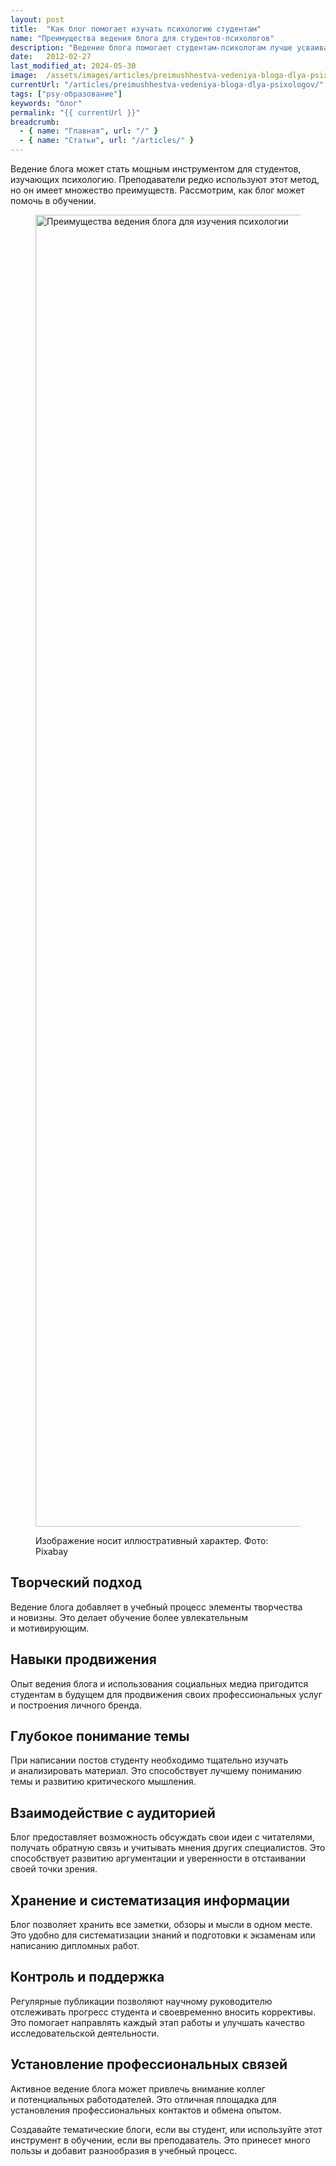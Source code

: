 ```yaml
---
layout: post
title:  "Как блог помогает изучать психологию студентам"
name: "Преимущества ведения блога для студентов-психологов"
description: "Ведение блога помогает студентам-психологам лучше усваивать материал, развивать востребованные навыки и устанавливать профессиональные связи."
date:   2012-02-27			 
last_modified_at: 2024-05-30
image:  /assets/images/articles/preimushhestva-vedeniya-bloga-dlya-psixologov/tizer.webp
currentUrl: "/articles/preimushhestva-vedeniya-bloga-dlya-psixologov/"
tags: ["psy-образование"]
keywords: "блог"
permalink: "{{ currentUrl }}"
breadcrumb:
  - { name: "Главная", url: "/" }
  - { name: "Статьи", url: "/articles/" }
---
```




<p>Ведение блога может стать мощным инструментом для студентов, изучающих психологию. Преподаватели редко используют этот метод, но он имеет множество преимуществ. Рассмотрим, как блог может помочь в обучении.</p>

<figure itemscope itemtype="http://schema.org/ImageObject">
      <link itemprop="url"
        href="https://res.cloudinary.com/bartoshevich/image/upload/f_auto,q_auto/v1720538757/psycareer/blog.jpg">
      <img class="image" 
        src="https://res.cloudinary.com/bartoshevich/image/upload/f_auto,q_auto/v1720538757/psycareer/blog.jpg"
        srcset="https://res.cloudinary.com/bartoshevich/image/upload/w_640/f_auto,q_auto/v1720538757/psycareer/blog.jpg  640w, 
          https://res.cloudinary.com/bartoshevich/image/upload/w_800/f_auto,q_auto/v1720538757/psycareer/blog.jpg   800w,
          https://res.cloudinary.com/bartoshevich/image/upload/w_1250/f_auto,q_auto/v1720538757/psycareer/blog.jpg    1250w, 
          https://res.cloudinary.com/bartoshevich/image/upload/w_1980/f_auto,q_auto/v1720538757/psycareer/blog.jpg    1980w, 
          https://res.cloudinary.com/bartoshevich/image/upload/w_2500/f_auto,q_auto/v1720538757/psycareer/blog.jpg    2500w,
          https://res.cloudinary.com/bartoshevich/image/upload/w_3000/f_auto,q_auto/v1720538757/psycareer/blog.jpg    3000w,
          https://res.cloudinary.com/bartoshevich/image/upload/f_auto,q_auto/v1720538757/psycareer/blog.jpg   3256w"
         sizes="(max-width: 1200px) 100vw, 65vw" alt="Преимущества ведения блога для изучения психологии"
        width="3256" height="2099" itemprop="contentUrl">
      <div class="figcaption">
        <p>Изображение носит иллюстративный характер. Фото: Pixabay</p>
      </div>
</figure>



<article class="row-gap--m mb-1">
<h2  class="h2">Творческий подход</h2>
<p>Ведение блога добавляет в&nbsp;учебный процесс элементы творчества и&nbsp;новизны. Это делает обучение более увлекательным и&nbsp;мотивирующим.</p>
</article>

<article class="row-gap--m mb-1">
<h2  class="h2">Навыки продвижения</h2>
<p>Опыт ведения блога и&nbsp;использования социальных медиа пригодится студентам в&nbsp;будущем для продвижения своих профессиональных услуг и&nbsp;построения личного бренда.</p>
</article>

<article class="row-gap--m mb-1">
<h2 class="h2">Глубокое понимание темы</h2>
<p>При&nbsp;написании постов студенту необходимо тщательно изучать и&nbsp;анализировать материал. Это способствует лучшему пониманию темы и&nbsp;развитию критического мышления.</p>
</article>

<article class="row-gap--m mb-1">
<h2 class="h2">Взаимодействие с аудиторией</h2>
<p>Блог предоставляет возможность обсуждать свои идеи с&nbsp;читателями, получать обратную связь и&nbsp;учитывать мнения других специалистов. Это способствует развитию аргументации и&nbsp;уверенности в&nbsp;отстаивании своей точки зрения.</p>
</article>

<article class="row-gap--m mb-1">
<h2 class="h2">Хранение и систематизация информации</h2>
<p>Блог позволяет хранить все заметки, обзоры и&nbsp;мысли в&nbsp;одном месте. Это удобно для систематизации знаний и&nbsp;подготовки к&nbsp;экзаменам или написанию дипломных работ.</p>
</article>

<article class="row-gap--m mb-1">
<h2 class="h2">Контроль и поддержка</h2>
<p>Регулярные публикации позволяют научному руководителю отслеживать прогресс студента и&nbsp;своевременно вносить коррективы. Это помогает направлять каждый этап работы и&nbsp;улучшать качество исследовательской деятельности.</p>
</article>

<article class="row-gap--m mb-1">
<h2 class="h2">Установление профессиональных связей</h2>
<p>Активное ведение блога может привлечь внимание коллег и&nbsp;потенциальных работодателей. Это отличная площадка для установления профессиональных контактов и&nbsp;обмена опытом.</p>
</article>



<p>Создавайте тематические блоги, если вы&nbsp;студент, или используйте этот инструмент в&nbsp;обучении, если вы&nbsp;преподаватель. Это принесет много пользы и&nbsp;добавит разнообразия в&nbsp;учебный процесс.</p>